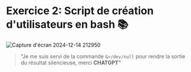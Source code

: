 # **Exercice 2: Script de création d'utilisateurs en bash** 📚

![Capture d'écran 2024-12-14 212950](https://github.com/user-attachments/assets/23c84364-dd15-49d7-8cbb-8c0e325140b4)

> "Je me suis servi de la commande `&>/dev/null` pour rendre la sortie du résultat silencieuse, merci **CHATGPT**"

